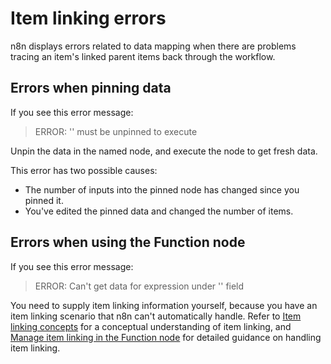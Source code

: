 # Item linking errors

n8n displays errors related to data mapping when there are problems tracing an item's linked parent items back through the workflow.

## Errors when pinning data

If you see this error message:

> ERROR: '<node-name>' must be unpinned to execute

Unpin the data in the named node, and execute the node to get fresh data.

This error has two possible causes:

* The number of inputs into the pinned node has changed since you pinned it.
* You've edited the pinned data and changed the number of items.


## Errors when using the Function node

If you see this error message:

> ERROR: Can't get data for expression under '<field-name>' field

You need to supply item linking information yourself, because you have an item linking scenario that n8n can't automatically handle. Refer to [Item linking concepts](/data/data-mapping/data-item-linking/item-linking-concepts/) for a conceptual understanding of item linking, and [Manage item linking in the Function node](/data/data-mapping/data-item-linking/item-linking-function-node/) for detailed guidance on handling item linking.

